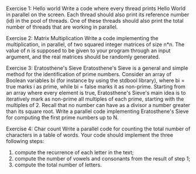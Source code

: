 
Exercise 1: Hello world
Write a code where every thread prints Hello World in parallel on the screen. Each thread
should also print its reference number (id) in the pool of threads. One of these threads should
also print the total number of threads that are working in parallel.


Exercise 2: Matrix Multiplication
Write a code implementing the multiplication, in parallel, of two squared integer matrices of size
n*n. The value of n is supposed to be given to your program through an input argument, and
the real matrices should be randomly generated.


Exercise 3: Eratosthene's Sieve
Eratosthene's Sieve is a general and simple method for the identification of prime numbers.
Consider an array of Boolean variables bi (for instance by using the stdbool library), where
bi = true marks i as prime, while bi = false marks it as non-prime. Starting from an array
where every element is true, Eratosthene's Sieve's main idea is to iteratively mark as non-prime
all multiples of each prime, starting with the multiples of 2. Recall that no number can have as
a divisor a number greater than its square root.
Write a parallel code implementing Eratosthene's Sieve for computing the first prime numbers
up to N. 

Exercise 4: Char count
Write a parallel code for counting the total number of characters in a table of words. Your code
should implement the three following steps:
1. compute the recurrence of each letter in the text;
2. compute the number of vowels and consonants from the result of step 1;
3. compute the total number of letters.